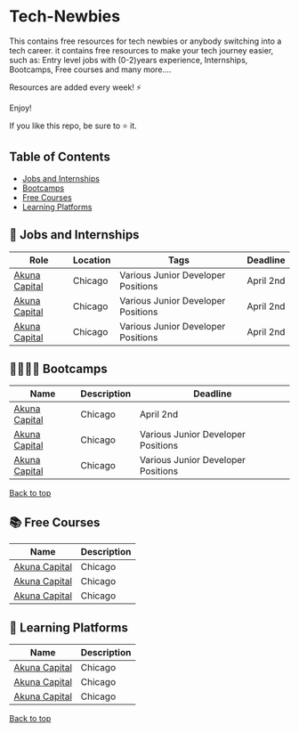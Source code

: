 # Tech-Newbies
This contains free resources for tech newbies or anybody switching into a tech career.
it contains free resources to make your tech journey easier, such as: Entry level jobs with (0-2)years experience, Internships, Bootcamps, Free courses and many more....

Resources are added every week! ⚡

Enjoy!

If you like this repo, be sure to ⭐ it.

## Table of Contents

- [Jobs and Internships](#jobs-and-internships)
- [Bootcamps](#bootcamps)
- [Free Courses](#free-courses)
- [Learning Platforms](#learning-platforms)



## 💼 Jobs and Internships

| Role  |  Location |  Tags | Deadline
|---|---|-------------|-------|
|[Akuna Capital](https://akunacapital.com/careers?experience=junior&department=development#careers) | Chicago | Various Junior Developer Positions | April 2nd |
|[Akuna Capital](https://akunacapital.com/careers?experience=junior&department=development#careers) | Chicago | Various Junior Developer Positions | April 2nd |
|[Akuna Capital](https://akunacapital.com/careers?experience=junior&department=development#careers) | Chicago | Various Junior Developer Positions | April 2nd |



## 👩‍💻👩‍🎓 Bootcamps

| Name  |  Description|  Deadline
|---|-------------------|-------|
|[Akuna Capital](https://akunacapital.com/careers?experience=junior&department=development#careers) | Chicago | April 2nd |
|[Akuna Capital](https://akunacapital.com/careers?experience=junior&department=development#careers) | Chicago | Various Junior Developer Positions | April 2nd |
|[Akuna Capital](https://akunacapital.com/careers?experience=junior&department=development#careers) | Chicago | Various Junior Developer Positions | April 2nd |


[Back to top](#table-of-contents)



## 📚 Free Courses

| Name  |  Description|
|---|-----------------------------------|
|[Akuna Capital](https://akunacapital.com/careers?experience=junior&department=development#careers) | Chicago |
|[Akuna Capital](https://akunacapital.com/careers?experience=junior&department=development#careers) | Chicago |
|[Akuna Capital](https://akunacapital.com/careers?experience=junior&department=development#careers) | Chicago |



## 🎨 Learning Platforms

| Name  |  Description|
|---|-----------------------------------|
|[Akuna Capital](https://akunacapital.com/careers?experience=junior&department=development#careers) | Chicago |
|[Akuna Capital](https://akunacapital.com/careers?experience=junior&department=development#careers) | Chicago |
|[Akuna Capital](https://akunacapital.com/careers?experience=junior&department=development#careers) | Chicago |


[Back to top](#table-of-contents)
